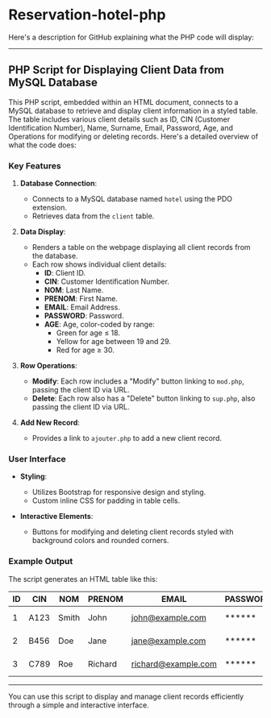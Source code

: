 # Reservation-hotel-php

Here's a description for GitHub explaining what the PHP code will display:

---

## PHP Script for Displaying Client Data from MySQL Database

This PHP script, embedded within an HTML document, connects to a MySQL database to retrieve and display client information in a styled table. The table includes various client details such as ID, CIN (Customer Identification Number), Name, Surname, Email, Password, Age, and Operations for modifying or deleting records. Here's a detailed overview of what the code does:

### Key Features

1. **Database Connection**: 
   - Connects to a MySQL database named `hotel` using the PDO extension.
   - Retrieves data from the `client` table.

2. **Data Display**:
   - Renders a table on the webpage displaying all client records from the database.
   - Each row shows individual client details:
     - **ID**: Client ID.
     - **CIN**: Customer Identification Number.
     - **NOM**: Last Name.
     - **PRENOM**: First Name.
     - **EMAIL**: Email Address.
     - **PASSWORD**: Password.
     - **AGE**: Age, color-coded by range:
       - Green for age ≤ 18.
       - Yellow for age between 19 and 29.
       - Red for age ≥ 30.

3. **Row Operations**:
   - **Modify**: Each row includes a "Modify" button linking to `mod.php`, passing the client ID via URL.
   - **Delete**: Each row also has a "Delete" button linking to `sup.php`, also passing the client ID via URL.

4. **Add New Record**:
   - Provides a link to `ajouter.php` to add a new client record.

### User Interface

- **Styling**:
  - Utilizes Bootstrap for responsive design and styling.
  - Custom inline CSS for padding in table cells.

- **Interactive Elements**:
  - Buttons for modifying and deleting client records styled with background colors and rounded corners.

### Example Output

The script generates an HTML table like this:

| ID | CIN  | NOM  | PRENOM | EMAIL | PASSWORD | AGE          | OPERATION          |
|----|------|------|--------|-------|----------|--------------|--------------------|
| 1  | A123 | Smith| John   | john@example.com | ****** | <div style="background-color:green; width:60px;">18 ans</div> | [Modify] [Delete] |
| 2  | B456 | Doe  | Jane   | jane@example.com | ****** | <div style="background-color:yellow; width:60px;">25 ans</div> | [Modify] [Delete] |
| 3  | C789 | Roe  | Richard| richard@example.com | ****** | <div style="background-color:red; width:60px;">35 ans</div> | [Modify] [Delete] |

---

You can use this script to display and manage client records efficiently through a simple and interactive interface.
